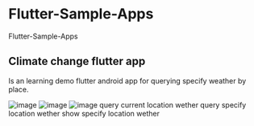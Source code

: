 # Flutter-Sample-Apps
Flutter-Sample-Apps

## Climate change flutter app
Is an learning demo flutter android app for querying specify weather by place.


![image](https://github.com/weizhenzhao/Flutter-Sample-Apps/blob/master/images/change_weather.png)   ![image](https://github.com/weizhenzhao/Flutter-Sample-Apps/blob/master/images/get_weather.png)   ![image](https://github.com/weizhenzhao/Flutter-Sample-Apps/blob/master/images/climate-change-app1.png) 
query current location wether      query specify location wether           show specify location wether
   



